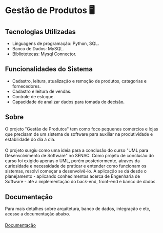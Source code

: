 # Gestão de Produtos 🖥️

## Tecnologias Utilizadas 
- Linguagens de programação: Python, SQL.
- Banco de Dados: MySQL.
- Bibliotetecas: Mysql Connector.

## Funcionalidades do Sistema
- Cadastro, leitura, atualização e remoção de produtos, categorias e fornecedores.
- Cadastro e leitura de vendas.
- Controle de estoque.
- Capacidade de analizar dados para tomada de decisão.

## Sobre
O projeto "Gestão de Produtos" tem como foco pequenos comércios e lojas que precisam de um sistema de software para auxiliar na produtividade e estabilidade do dia a dia.
####
O projeto surgiu como uma ideia para a conclusão do curso "UML para Desenvolvimento de Software" no SENAC. Como projeto de conclusão do curso foi exigido apenas o UML, porém posteriormente, através da curiosidade e necessidade de praticar e entender como funcionam os sistemas, resolvi começar a desenvolvê-lo. A aplicação se dá desde o planejamento - aplicando conhecimentos acerca de Engenharia de Software - até a implementação do back-end, front-end e banco de dados.

## Documentação
Para mais detalhes sobre arquitetura, banco de dados, integração e etc, acesse a documentação abaixo.
####
[Documentação](https://github.com/raquelsenna/gestao-de-produtos.wiki.git)
